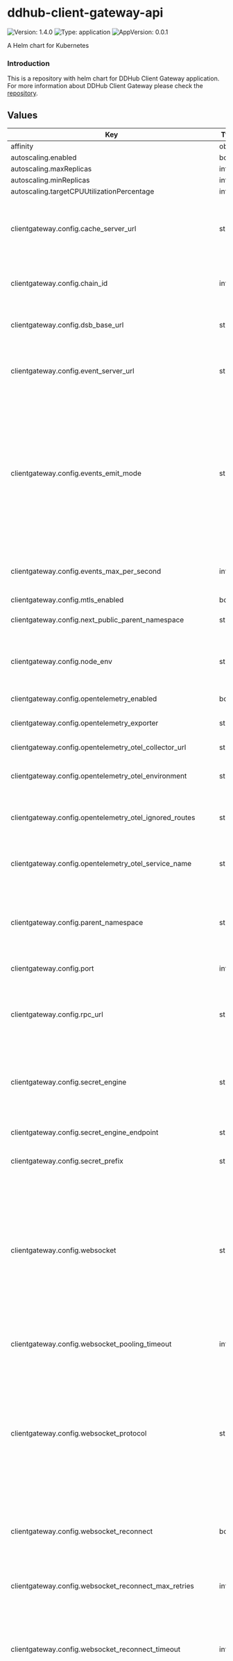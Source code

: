 # ddhub-client-gateway-api

![Version: 1.4.0](https://img.shields.io/badge/Version-1.4.0-informational?style=flat-square) ![Type: application](https://img.shields.io/badge/Type-application-informational?style=flat-square) ![AppVersion: 0.0.1](https://img.shields.io/badge/AppVersion-0.0.1-informational?style=flat-square)

A Helm chart for Kubernetes
### Introduction
This is a repository with helm chart for DDHub Client Gateway application. For more information about DDHub Client Gateway please check the [repository](https://github.com/energywebfoundation/ddhub-client-gateway).

## Values

| Key | Type | Default | Description |
|-----|------|---------|-------------|
| affinity | object | `{}` |  |
| autoscaling.enabled | bool | `false` |  |
| autoscaling.maxReplicas | int | `100` |  |
| autoscaling.minReplicas | int | `1` |  |
| autoscaling.targetCPUUtilizationPercentage | int | `80` |  |
| clientgateway.config.cache_server_url | string | `"https://identitycache-staging.energyweb.org/v1"` | Sets the Energy Web IAM cache server URL, used to cache identities (as it can be expensive to rely only on querying smart contract data). |
| clientgateway.config.chain_id | int | `73799` | Sets the chain ID of the blockchain network. Options: 73799 (Volta), 246 (EWC) |
| clientgateway.config.dsb_base_url | string | `"https://ddhub-demo.energyweb.org"` | The URL of the DSB Message Broker you want to connect to. Trailing / allowed. |
| clientgateway.config.event_server_url | string | `"https://identitycache-staging.energyweb.org/"` | Sets the Energy Web IAM events server URL, used to receive notification of approved DSB role claims. |
| clientgateway.config.events_emit_mode | string | `"BULK"` | Defines the format for messages pushed over a real-time communication channel. If bulk mode is chosen, messages will be sent as an array. At every 1 second interval, the gateway will emit an array of the latest messages received. If single mode is chosen, messages will be sent individually. Options: BULK, SINGLE |
| clientgateway.config.events_max_per_second | int | `2` | Defines how many events should be pushed per second, regardless of mode chosen (see above). |
| clientgateway.config.mtls_enabled | bool | `true` | Sets mTLS flag |
| clientgateway.config.next_public_parent_namespace | string | `"ddhub.apps.energyweb.iam.ewc"` | Sets the parent namespace for UI route validation |
| clientgateway.config.node_env | string | `"test"` | Sets the application running NODE environment. 'production' can be used for production mode. |
| clientgateway.config.opentelemetry_enabled | bool | `false` | Sets to enable opentelemetry. |
| clientgateway.config.opentelemetry_exporter | string | `""` | Sets opentelemetry exporter. enum ["ZIPKIN"] |
| clientgateway.config.opentelemetry_otel_collector_url | string | `""` | Sets opentelemetry collector url. |
| clientgateway.config.opentelemetry_otel_environment | string | `""` | Sets opentelemetry telemetry environment. default: "local" |
| clientgateway.config.opentelemetry_otel_ignored_routes | string | `""` | Sets opentelemetry collector ignored routes. comma seperated, default: "health,api/v2/health" |
| clientgateway.config.opentelemetry_otel_service_name | string | `""` | Sets opentelemetry telemetry service name. default: "ddhub-client-gateway" |
| clientgateway.config.parent_namespace | string | `"ddhub.apps.energyweb.iam.ewc"` | Sets the Energy Web IAM application namespace. DSB related roles, such as user and messagebroker should fall under this namespace. |
| clientgateway.config.port | int | `3333` | Define the port the gateway will run on. |
| clientgateway.config.rpc_url | string | `"https://volta-rpc.energyweb.org/"` | Sets the blockchain RPC node to connect to retreive state from and submit transactions to. Should match the network given in CHAIN_ID. |
| clientgateway.config.secret_engine | string | `"vault"` | Sets the secret engine for storing DID private key. it can be Vault/AWS SSM/Azure KeyVault/GCP Secret Manager. |
| clientgateway.config.secret_engine_endpoint | string | `"http://vault.ddhub-dev.svc:8200"` | Sets the secret engine endpoint. the secret engine server URL. |
| clientgateway.config.secret_prefix | string | `"ddhub/"` | Sets the secret prefix in the secret engine. |
| clientgateway.config.websocket | string | `"NONE"` | Select WebSocket mode depending on architecture (i.e. preference for inbound or outbound connections). By default, the gateway will run a WebSocket server on /events. However, it can also operate as a client with additional configuration (see below). Alternatively, this functionality can be turned off. Options: SERVER, CLIENT, NONE |
| clientgateway.config.websocket_pooling_timeout | int | `834000` | Define the websocket message pooling timeout. |
| clientgateway.config.websocket_protocol | string | `""` | Sets the protocol the WebSocket client should request access to. Acceptable protocols are defined by the WebSocket server, however, this can also be left undefined. Note that if WEBSOCKET is set to SERVER this variable is ignored. The server will only accept connection requests on the dsb-messages protocol. |
| clientgateway.config.websocket_reconnect | bool | `false` | Define whether the WebSocket client should reconnect on connection error/close. |
| clientgateway.config.websocket_reconnect_max_retries | int | `10` | Define how many times the WebSocket client should attempt reconnection with the server upon receving connection error/close. |
| clientgateway.config.websocket_reconnect_timeout | int | `10000` | Define the interval between receiving a connection error/close and attempting to reconnect, in milliseconds. |
| clientgateway.config.websocket_url | string | `""` | Sets the URL of the WebSocket server the client should try to connect to. Required if WEBSOCKET is set to CLIENT. |
| clientgateway.scheduler.appConfig.DID_REGISTRY_ADDRESS | string | `"0xc15d5a57a8eb0e1dcbe5d88b8f9a82017e5cc4af"` |  |
| clientgateway.scheduler.enabled | bool | `true` |  |
| clientgateway.scheduler.image.pullPolicy | string | `"IfNotPresent"` |  |
| clientgateway.scheduler.image.repository | string | `"aemocontainerregistry.azurecr.io/ddhub-client-gateway-scheduler"` |  |
| clientgateway.scheduler.image.tag | string | `"latest"` |  |
| clientgateway.scheduler.podAnnotations | object | `{}` |  |
| clientgateway.scheduler.probes.liveness | bool | `true` |  |
| clientgateway.scheduler.probes.livenessInitialDelay | int | `0` |  |
| clientgateway.scheduler.probes.livenessPeriodSeconds | int | `10` |  |
| clientgateway.scheduler.probes.readiness | bool | `true` |  |
| clientgateway.scheduler.probes.readinessInitialDelay | int | `0` |  |
| clientgateway.scheduler.probes.readinessPeriodSeconds | int | `10` |  |
| clientgateway.scheduler.resources | object | `{}` |  |
| clientgateway.ui.autoscaling.enabled | bool | `false` |  |
| clientgateway.ui.autoscaling.maxReplicas | int | `100` |  |
| clientgateway.ui.autoscaling.minReplicas | int | `1` |  |
| clientgateway.ui.autoscaling.targetCPUUtilizationPercentage | int | `80` |  |
| clientgateway.ui.enabled | bool | `true` |  |
| clientgateway.ui.image.pullPolicy | string | `"IfNotPresent"` |  |
| clientgateway.ui.image.repository | string | `"aemocontainerregistry.azurecr.io/ddhub-client-gateway-frontend"` |  |
| clientgateway.ui.image.tag | string | `"latest"` |  |
| clientgateway.ui.podAnnotations | object | `{}` |  |
| clientgateway.ui.port | int | `80` |  |
| clientgateway.ui.probes.liveness | bool | `true` |  |
| clientgateway.ui.probes.livenessInitialDelay | int | `0` |  |
| clientgateway.ui.probes.livenessPeriodSeconds | int | `10` |  |
| clientgateway.ui.probes.readiness | bool | `true` |  |
| clientgateway.ui.probes.readinessInitialDelay | int | `0` |  |
| clientgateway.ui.probes.readinessPeriodSeconds | int | `10` |  |
| clientgateway.ui.replicaCount | int | `1` |  |
| clientgateway.ui.resources | object | `{}` |  |
| clientgateway.ui.service.port | int | `80` |  |
| clientgateway.ui.service.type | string | `"ClusterIP"` |  |
| config.configRefName | object | `{}` |  |
| config.enabled | bool | `false` |  |
| config.secretRefName | object | `{}` |  |
| existingClaim.claimName | string | `"my-claim"` |  |
| existingClaim.enabled | bool | `false` |  |
| existingClaim.mountPath | string | `"/mnt/claim"` |  |
| fullnameOverride | string | `"ddhub-client-gateway"` |  |
| image.pullPolicy | string | `"IfNotPresent"` |  |
| image.repository | string | `"aemocontainerregistry.azurecr.io/ddhub-client-gateway-backend"` |  |
| image.tag | string | `"latest"` |  |
| imagePullSecrets | list | `[]` |  |
| ingress.annotations."appgw.ingress.kubernetes.io/ssl-redirect" | string | `"true"` |  |
| ingress.annotations."kubernetes.io/ingress.class" | string | `"azure/application-gateway"` |  |
| ingress.enabled | bool | `false` |  |
| ingress.hosts[0].host | string | `"ddhub-gateway-test.energyweb.org"` |  |
| ingress.hosts[0].paths[0].backend.serviceName | string | `"ddhub-client-gateway"` |  |
| ingress.hosts[0].paths[0].backend.servicePort | int | `80` |  |
| ingress.hosts[0].paths[0].path | string | `"/docs"` |  |
| ingress.hosts[0].paths[0].pathType | string | `"Prefix"` |  |
| ingress.hosts[0].paths[1].backend.serviceName | string | `"ddhub-client-gateway"` |  |
| ingress.hosts[0].paths[1].backend.servicePort | int | `80` |  |
| ingress.hosts[0].paths[1].path | string | `"/api"` |  |
| ingress.hosts[0].paths[1].pathType | string | `"Prefix"` |  |
| ingress.hosts[0].paths[2].backend.serviceName | string | `"ddhub-client-gateway"` |  |
| ingress.hosts[0].paths[2].backend.servicePort | int | `80` |  |
| ingress.hosts[0].paths[2].path | string | `"/docs-json"` |  |
| ingress.hosts[0].paths[2].pathType | string | `"Prefix"` |  |
| ingress.hosts[0].paths[3].backend.serviceName | string | `"ddhub-client-gateway"` |  |
| ingress.hosts[0].paths[3].backend.servicePort | int | `80` |  |
| ingress.hosts[0].paths[3].path | string | `"/events"` |  |
| ingress.hosts[0].paths[3].pathType | string | `"Prefix"` |  |
| ingress.hosts[0].paths[4].backend.serviceName | string | `"ddhub-client-gateway-ui"` |  |
| ingress.hosts[0].paths[4].backend.servicePort | int | `80` |  |
| ingress.hosts[0].paths[4].path | string | `"/"` |  |
| ingress.hosts[0].paths[4].pathType | string | `"Prefix"` |  |
| ingress.tls[0].hosts[0] | string | `"ddhub-gateway-test.energyweb.org"` |  |
| ingress.tls[0].secretName | string | `"ddhub-tls-secret"` |  |
| nameOverride | string | `"ddhub-client-gateway"` |  |
| nodeSelector | object | `{}` |  |
| podAnnotations | object | `{}` |  |
| podSecurityContext | object | `{}` |  |
| probes.liveness | bool | `true` |  |
| probes.livenessInitialDelay | int | `0` |  |
| probes.livenessPeriodSeconds | int | `10` |  |
| probes.readiness | bool | `true` |  |
| probes.readinessInitialDelay | int | `60` |  |
| probes.readinessPeriodSeconds | int | `10` |  |
| pvc.accessMode | string | `"ReadWriteOnce"` |  |
| pvc.capacity | string | `"1Gi"` |  |
| pvc.enabled | bool | `false` |  |
| pvc.mountPath | string | `"/mnt/azure"` |  |
| pvc.storageClassName | string | `"default"` |  |
| replicaCount | int | `1` |  |
| resources | object | `{}` |  |
| sealedSecret.annotations | object | `{}` |  |
| sealedSecret.enabled | bool | `false` |  |
| sealedSecret.encryptedData | object | `{}` |  |
| secretProviderClass.enabled | bool | `false` |  |
| secretProviderClass.name | string | `"my-provider"` |  |
| securityContext | object | `{}` |  |
| service.port | int | `80` |  |
| service.type | string | `"ClusterIP"` |  |
| serviceAccount.annotations | object | `{}` |  |
| serviceAccount.create | bool | `true` |  |
| serviceAccount.name | string | `""` |  |
| tolerations | list | `[]` |  |

----------------------------------------------
Autogenerated from chart metadata using [helm-docs v1.5.0](https://github.com/norwoodj/helm-docs/releases/v1.5.0)
